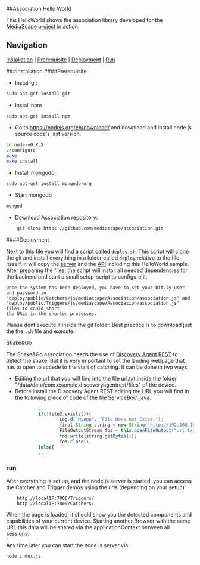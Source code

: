 ##Association Hello World

This HelloWorld shows the association library developed for the [MediaScape project](http://mediascapeproject.eu/) in action.

## Navigation
[Installation][] | [Prerequisite][] | [Deployment][]  | [Run][]

###Installation
####Prerequisite
* Install git
```sh
sudo apt-get install git
```
* Install npm
```sh
sudo apt-get install npm
```
* Go to https://nodejs.org/en/download/ and download and install node.js source code's last version.

```sh
cd node-v0.X.X
./configure
make
make install
```
* Install mongodb
```sh
sudo apt-get install mongodb-org
```
* Start mongodb
```sh
mongod
```
* Download Association repository:
```sh
    git clone https://github.com/mediascape/association.git
```

####Deployment

Next to this file you will find a script called `deploy.sh`.
This script will clone the git and install everything in a folder called `deploy` relative to the file itsself. It will copy the [server](../Server) and the [API](../API) including this HelloWorld sample. After preparing the files, the script will install all needed dependencies for the backend and start a small setup-script to configure it.
```
Once the system has been deployed, you have to set your bit.ly user and password in
"deploy/public/Catchers/js/mediascape/Association/association.js" and
"deploy/public/Triggers/js/mediascape/Association/association.js" files to could short
the URLs in the shorten processes.
```
Please dont execute it inside the git folder. Best practice is to download just the the `.sh` file and execute.

Shake&Go

The Shake&Go association needs the use of [Discovery Agent REST](https://github.com/mediascape/discovery-self/tree/master/complements/discovery-agent-REST) to detect the shake. But it is very important to set the landing webpage that has to open to accede to the start of catching. It can be done in two ways:
* Editing the url that you will find into the file url.txt inside the folder "/data/data/com.example.discoveryagentrest/files" of the device.
* Before install the Discovery Agent REST editing the URL you will find in the following piece of code of the file [ServiceBoot.java](https://github.com/mediascape/discovery-self/blob/master/complements/discovery-agent-REST/discovery-agent-REST-android/src/com/example/discoveryagentrest/ServiceBoot.java).
```javascript
            ...
            if(!file2.exists()){
		    	 	Log.d("MyApp", "File Does not Exist.");
		    	 	final String string = new String("http://192.168.10.21:7000/Catchers/");  
		    	 	FileOutputStream fos = this.openFileOutput("url.txt", Context.MODE_PRIVATE);
		    	 	fos.write(string.getBytes());
		    	 	fos.close();
			}else{
            ...
```

### run
After everything is set up, and the node.js server is started, you can access the Catcher and Trigger demos using the urls (depending on your setup): 
```
    http://localIP:7000/Triggers/
    http://localIP:7000/Catchers/

```
When the page is loaded, it should show you the detected components and capabilities of your current device.
Starting another Browser with the same URL this data will be shared via the applicationContext between all sessions.


Any time later you can start the node.js server via:

```bash
node index.js
```

[Installation]: #installation
[Prerequisite]: #prerequisite
[Deployment]: #deployment
[Run]: #run
